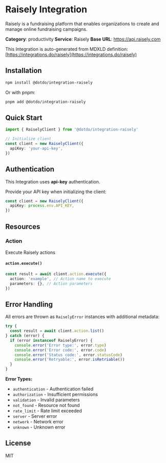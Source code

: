 # Raisely Integration

Raisely is a fundraising platform that enables organizations to create and manage online fundraising campaigns.

**Category**: productivity
**Service**: Raisely
**Base URL**: https://api.raisely.com

This Integration is auto-generated from MDXLD definition: [https://integrations.do/raisely](https://integrations.do/raisely)

## Installation

```bash
npm install @dotdo/integration-raisely
```

Or with pnpm:

```bash
pnpm add @dotdo/integration-raisely
```

## Quick Start

```typescript
import { RaiselyClient } from '@dotdo/integration-raisely'

// Initialize client
const client = new RaiselyClient({
  apiKey: 'your-api-key',
})
```

## Authentication

This Integration uses **api-key** authentication.

Provide your API key when initializing the client:

```typescript
const client = new RaiselyClient({
  apiKey: process.env.API_KEY,
})
```

## Resources

### Action

Execute Raisely actions

#### `action.execute()`

```typescript
const result = await client.action.execute({
  action: 'example', // Action name to execute
  parameters: {}, // Action parameters
})
```

## Error Handling

All errors are thrown as `RaiselyError` instances with additional metadata:

```typescript
try {
  const result = await client.action.list()
} catch (error) {
  if (error instanceof RaiselyError) {
    console.error('Error type:', error.type)
    console.error('Error code:', error.code)
    console.error('Status code:', error.statusCode)
    console.error('Retryable:', error.isRetriable())
  }
}
```

**Error Types:**

- `authentication` - Authentication failed
- `authorization` - Insufficient permissions
- `validation` - Invalid parameters
- `not_found` - Resource not found
- `rate_limit` - Rate limit exceeded
- `server` - Server error
- `network` - Network error
- `unknown` - Unknown error

## License

MIT
